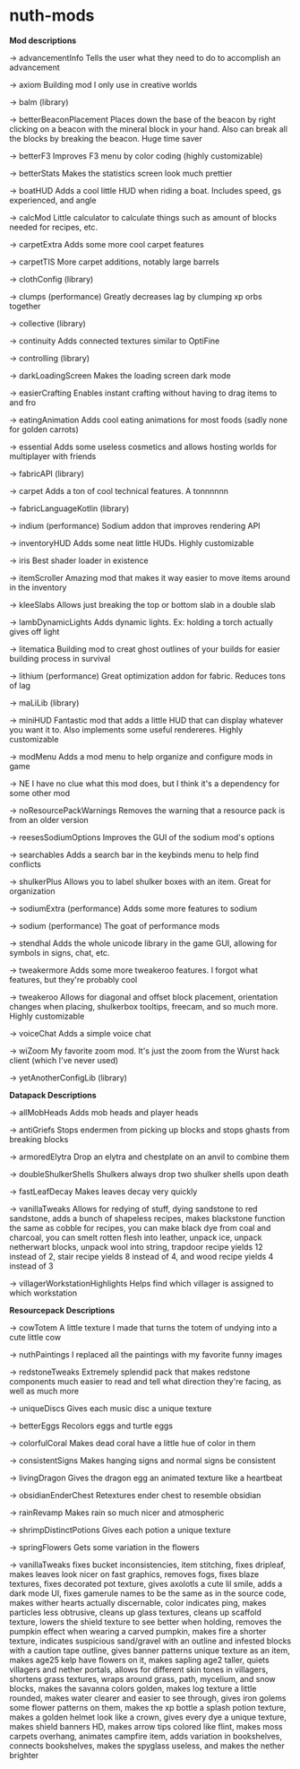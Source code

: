 # nuth-mods


**Mod descriptions**

-> advancementInfo
Tells the user what they need to do to accomplish an advancement

-> axiom
Building mod I only use in creative worlds

-> balm (library)

-> betterBeaconPlacement
Places down the base of the beacon by right clicking on a beacon with the mineral block in your hand. Also can break all the blocks by breaking the beacon. Huge time saver

-> betterF3
Improves F3 menu by color coding (highly customizable)

-> betterStats
Makes the statistics screen look much prettier

-> boatHUD
Adds a cool little HUD when riding a boat. Includes speed, gs experienced, and angle

-> calcMod
Little calculator to calculate things such as amount of blocks needed for recipes, etc.

-> carpetExtra
Adds some more cool carpet features

-> carpetTIS
More carpet additions, notably large barrels

-> clothConfig (library)

-> clumps (performance)
Greatly decreases lag by clumping xp orbs together

-> collective (library)

-> continuity
Adds connected textures similar to OptiFine

-> controlling (library)

-> darkLoadingScreen
Makes the loading screen dark mode

-> easierCrafting
Enables instant crafting without having to drag items to and fro

-> eatingAnimation
Adds cool eating animations for most foods (sadly none for golden carrots)

-> essential
Adds some useless cosmetics and allows hosting worlds for multiplayer with friends

-> fabricAPI (library)

-> carpet
Adds a ton of cool technical features. A tonnnnnn

-> fabricLanguageKotlin (library)

-> indium (performance)
Sodium addon that improves rendering API

-> inventoryHUD
Adds some neat little HUDs. Highly customizable

-> iris
Best shader loader in existence

-> itemScroller
Amazing mod that makes it way easier to move items around in the inventory

-> kleeSlabs
Allows just breaking the top or bottom slab in a double slab

-> lambDynamicLights
Adds dynamic lights. Ex: holding a torch actually gives off light

-> litematica
Building mod to creat ghost outlines of your builds for easier building process in survival

-> lithium (performance)
Great optimization addon for fabric. Reduces tons of lag

-> maLiLib (library)

-> miniHUD
Fantastic mod that adds a little HUD that can display whatever you want it to. Also implements some useful rendereres. Highly customizable

-> modMenu
Adds a mod menu to help organize and configure mods in game

-> NE
I have no clue what this mod does, but I think it's a dependency for some other mod

-> noResourcePackWarnings
Removes the warning that a resource pack is from an older version

-> reesesSodiumOptions
Improves the GUI of the sodium mod's options

-> searchables
Adds a search bar in the keybinds menu to help find conflicts

-> shulkerPlus
Allows you to label shulker boxes with an item. Great for organization

-> sodiumExtra (performance)
Adds some more features to sodium

-> sodium (performance)
The goat of performance mods

-> stendhal
Adds the whole unicode library in the game GUI, allowing for symbols in signs, chat, etc.

-> tweakermore
Adds some more tweakeroo features. I forgot what features, but they're probably cool

-> tweakeroo
Allows for diagonal and offset block placement, orientation changes when placing, shulkerbox tooltips, freecam, and so much more. Highly customizable

-> voiceChat
Adds a simple voice chat

-> wiZoom
My favorite zoom mod. It's just the zoom from the Wurst hack client (which I've never used)

-> yetAnotherConfigLib (library)


**Datapack Descriptions**

-> allMobHeads
Adds mob heads and player heads

-> antiGriefs
Stops endermen from picking up blocks and stops ghasts from breaking blocks

-> armoredElytra
Drop an elytra and chestplate on an anvil to combine them

-> doubleShulkerShells
Shulkers always drop two shulker shells upon death

-> fastLeafDecay
Makes leaves decay very quickly

-> vanillaTweaks
Allows for redying of stuff, dying sandstone to red sandstone, adds a bunch of shapeless recipes, makes blackstone function the same as cobble for recipes, you can make black dye from coal and charcoal, you can smelt rotten flesh into leather, unpack ice, unpack netherwart blocks, unpack wool into string, trapdoor recipe yields 12 instead of 2, stair recipe yields 8 instead of 4, and wood recipe yields 4 instead of 3

-> villagerWorkstationHighlights
Helps find which villager is assigned to which workstation

**Resourcepack Descriptions**

-> cowTotem
A little texture I made that turns the totem of undying into a cute little cow

-> nuthPaintings
I replaced all the paintings with my favorite funny images

-> redstoneTweaks
Extremely splendid pack that makes redstone components much easier to read and tell what direction they're facing, as well as much more

-> uniqueDiscs
Gives each music disc a unique texture

-> betterEggs
Recolors eggs and turtle eggs

-> colorfulCoral
Makes dead coral have a little hue of color in them

-> consistentSigns
Makes hanging signs and normal signs be consistent

-> livingDragon
Gives the dragon egg an animated texture like a heartbeat

-> obsidianEnderChest
Retextures ender chest to resemble obsidian

-> rainRevamp
Makes rain so much nicer and atmospheric

-> shrimpDistinctPotions
Gives each potion a unique texture

-> springFlowers
Gets some variation in the flowers

-> vanillaTweaks
fixes bucket inconsistencies, item stitching, fixes dripleaf, makes leaves look nicer on fast graphics, removes fogs, fixes blaze textures, fixes decorated pot texture, gives axolotls a cute lil smile, adds a dark mode UI, fixes gamerule names to be the same as in the source code, makes wither hearts actually discernable, color indicates ping, makes particles less obtrusive, cleans up glass textures, cleans up scaffold texture, lowers the shield texture to see better when holding, removes the pumpkin effect when wearing a carved pumpkin, makes fire a shorter texture, indicates suspicious sand/gravel with an outline and infested blocks with a caution tape outline, gives banner patterns unique texture as an item, makes age25 kelp have flowers on it, makes sapling age2 taller, quiets villagers and nether portals, allows for different skin tones in villagers, shortens grass textures, wraps around grass, path, mycelium, and snow blocks, makes the savanna colors golden, makes log texture a little rounded, makes water clearer and easier to see through, gives iron golems some flower patterns on them, makes the xp bottle a splash potion texture, makes a golden helmet look like a crown, gives every dye a unique texture, makes shield banners HD, makes arrow tips colored like flint, makes moss carpets overhang, animates campfire item, adds variation in bookshelves, connects bookshelves, makes the spyglass useless, and makes the nether brighter
